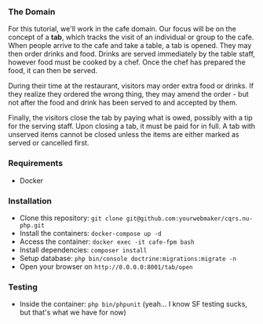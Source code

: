 ### The Domain
For this tutorial, we'll work in the cafe domain. Our focus will be on the concept of a **tab**, which tracks the visit 
of an individual or group to the cafe. When people arrive to the cafe and take a table, a tab is opened. They may then 
order drinks and food. Drinks are served immediately by the table staff, however food must be cooked by a chef. 
Once the chef has prepared the food, it can then be served.

During their time at the restaurant, visitors may order extra food or drinks. 
If they realize they ordered the wrong thing, they may amend the order - but not after the food and drink has been 
served to and accepted by them.

Finally, the visitors close the tab by paying what is owed, possibly with a tip for the serving staff. 
Upon closing a tab, it must be paid for in full. A tab with unserved items cannot be closed unless the items are either 
marked as served or cancelled first.

### Requirements
- Docker 

### Installation
- Clone this repository: `git clone git@github.com:yourwebmaker/cqrs.nu-php.git`
- Install the containers: `docker-compose up -d`
- Access the container: `docker exec -it cafe-fpm bash`
- Install dependencies: `composer install`
- Setup database: `php bin/console doctrine:migrations:migrate -n`
- Open your browser on `http://0.0.0.0:8001/tab/open`

### Testing
- Inside the container: `php bin/phpunit` (yeah... I know SF testing sucks, but that's what we have for now)